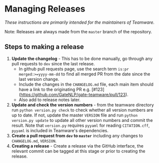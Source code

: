 # Managing Releases

*These instructions are primarily intended for the maintainers of Teamware.*

Note: Releases are always made from the `master` branch of the repository.

## Steps to making a release

1. **Update the changelog** - This has to be done manually, go through any pull requests to `dev` since the last release.
   - In github pull requests page, use the search term `is:pr merged:>=yyyy-mm-dd` to find all merged PR from the date since the last version change.
   - Include the changes in the `CHANGELOG.md` file, each main item should have a link to the originating PR e.g. \[#123\](https://github.com/GateNLP/gate-teamware/pull/123).
   - Also add to release notes later.
1. **Update and check the version numbers** - from the teamware directory run `python version.py check` to check whether all version numbers are up to date. If not, update the master `VERSION` file and run `python version.py update` to update all other version numbers and commit the result. Note that `version.py` requires `pyyaml` for reading `CITATION.cff`, `pyyaml` is included in Teamware's dependencies.
1. **Create a pull request from `dev` to `master`** including any changes to `CHANGELOG.md`, `VERSION`.
1. **Creating a release** - Create a release via the GitHub interface, the relevant commit can be tagged at this stage or prior to creating the release.

